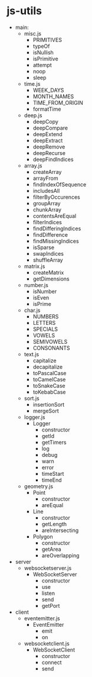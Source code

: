 # js-utils

- main:
    - misc.js
        - PRIMITIVES
        - typeOf
        - isNullish
        - isPrimitive
        - attempt
        - noop
        - sleep
    - time.js
        - WEEK_DAYS
        - MONTH_NAMES
        - TIME_FROM_ORIGIN
        - formatTime
    - deep.js
        - deepCopy
        - deepCompare
        - deepExtend
        - deepExtract
        - deepRemove
        - deepRecurse
        - deepFindIndices
    - array.js
        - createArray
        - arrayFrom
        - findIndexOfSequence
        - includesAll
        - filterByOccurences
        - groupArray
        - chunkArray
        - contentsAreEqual
        - filterIndices
        - findDifferingIndices
        - findDifference
        - findMissingIndices
        - isSparse
        - swapIndices
        - shuffleArray
    - matrix.js
        - createMatrix
        - getDimensions
    - number.js
        - isNumber
        - isEven
        - isPrime
    - char.js
        - NUMBERS
        - LETTERS
        - SPECIALS
        - VOWELS
        - SEMIVOWELS
        - CONSONANTS
    - text.js
        - capitalize
        - decapitalize
        - toPascalCase
        - toCamelCase
        - toSnakeCase
        - toKebabCase
    - sort.js
        - insertionSort
        - mergeSort
    - logger.js
        - Logger
            - constructor
            - getId
            - getTimers
            - log
            - debug
            - warn
            - error
            - timeStart
            - timeEnd
    - geometry.js
        - Point
            - constructor
            - areEqual
        - Line
            - constructor
            - getLength
            - areIntersecting
        - Polygon
            - constructor
            - getArea
            - areOverlapping
- server
    - websocketserver.js
        - WebSocketServer
            - constructor
            - use
            - listen
            - send
            - getPort
- client
    - eventemitter.js
        - EventEmitter
            - emit
            - on
    - websocketclient.js
        - WebSocketClient
            - constructor
            - connect
            - send